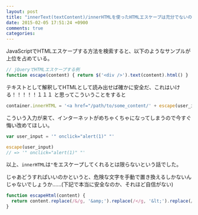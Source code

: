 ```yaml
---
layout: post
title: "innerText(textContent)/innerHTMLを使ったHTMLエスケープは充分でないので今すぐやめろ、お前たちはもう終わりだ"
date: 2015-02-05 17:51:24 +0900
comments: true
categories: 
---
```


JavaScriptでHTMLエスケープする方法を検索すると、以下のようなサンプルが上位を占めている。

```javascript
// jQueryでHTMLエスケープする例
function escape(content) { return $('<div />').text(content).html() }
```

テキストとして解釈してHTMLとして読み出せば確かに安全だ、これはいける！！！！！１１１ と思ってこういうことをすると

```javascript
container.innerHTML = '<a href="/path/to/some_content/' + escape(user_input) + '">CLICK HERE THIS IS SAFE I PROMISE</a>'
```

こういう入力が来て、インターネットがめちゃくちゃになってしまうので今すぐ悔い改めてほしい。

```javascript
var user_input = '" onclick="alert(1)" "'

escape(user_input)
// => '" onclick="alert(1)" "'
```

以上、`innerHTML`は`"`をエスケープしてくれるとは限らないという話でした。

じゃあどうすればいいのかというと、危険な文字を手動で置き換えるしかないんじゃないでしょうか……(下記で本当に安全なのか、それほど自信がない)

```javascript
function escapeHtml(content) {
  return content.replace(/&/g, '&amp;').replace(/</g, '&lt;').replace(/>/g, '&gt;').replace(/"/g, '&quot;').replace(/'/g, '&#39;');
}
```

